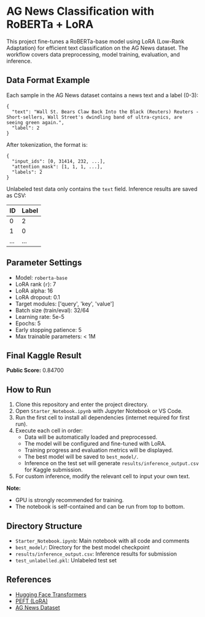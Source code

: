 # AG News Classification with RoBERTa + LoRA

This project fine-tunes a RoBERTa-base model using LoRA (Low-Rank Adaptation) for efficient text classification on the AG News dataset. The workflow covers data preprocessing, model training, evaluation, and inference.

## Data Format Example

Each sample in the AG News dataset contains a news text and a label (0-3):

```
{
  "text": "Wall St. Bears Claw Back Into the Black (Reuters) Reuters - Short-sellers, Wall Street's dwindling band of ultra-cynics, are seeing green again.",
  "label": 2
}
```

After tokenization, the format is:
```
{
  "input_ids": [0, 31414, 232, ...],
  "attention_mask": [1, 1, 1, ...],
  "labels": 2
}
```

Unlabeled test data only contains the `text` field. Inference results are saved as CSV:

| ID  | Label |
|-----|-------|
| 0   | 2     |
| 1   | 0     |
| ... | ...   |

## Parameter Settings

- Model: `roberta-base`
- LoRA rank (`r`): 7
- LoRA alpha: 16
- LoRA dropout: 0.1
- Target modules: ['query', 'key', 'value']
- Batch size (train/eval): 32/64
- Learning rate: 5e-5
- Epochs: 5
- Early stopping patience: 5
- Max trainable parameters: < 1M

## Final Kaggle Result

**Public Score:** 0.84700

## How to Run

1. Clone this repository and enter the project directory.
2. Open `Starter_Notebook.ipynb` with Jupyter Notebook or VS Code.
3. Run the first cell to install all dependencies (internet required for first run).
4. Execute each cell in order:
   - Data will be automatically loaded and preprocessed.
   - The model will be configured and fine-tuned with LoRA.
   - Training progress and evaluation metrics will be displayed.
   - The best model will be saved to `best_model/`.
   - Inference on the test set will generate `results/inference_output.csv` for Kaggle submission.
5. For custom inference, modify the relevant cell to input your own text.

**Note:**
- GPU is strongly recommended for training.
- The notebook is self-contained and can be run from top to bottom.

## Directory Structure

- `Starter_Notebook.ipynb`: Main notebook with all code and comments
- `best_model/`: Directory for the best model checkpoint
- `results/inference_output.csv`: Inference results for submission
- `test_unlabelled.pkl`: Unlabeled test set

## References

- [Hugging Face Transformers](https://huggingface.co/docs/transformers)
- [PEFT (LoRA)](https://github.com/huggingface/peft)
- [AG News Dataset](https://huggingface.co/datasets/ag_news)
